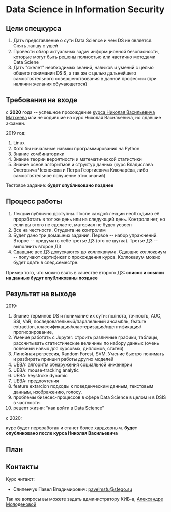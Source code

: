 # Data Science in Information Security 

## Цели спецкурса

1. Дать представление о сути Data Science и чем DS не является. Снять лапшу с ушей
1. Провести обзор актуальных задач информционной безопасности, которые могут быть решены полностью или частично методами Data Sciene
1. Дать "скелет" необходимых знаний, навыков и умений с целью общего понимания DSIS, а так же с целью дальнейшего самостоятельного совершенствования в данной профессии (при наличии желания обучающегося)

## Требования на входе

c **2020** года -- успешное прохождение [курса Николая Васильевича Матхеева](адрес://ссылки.здесь "Заголовок ссылки")
или не ходившие на курс Николая Васильевича, но сдавшие экзамен.

2019 год:

1. Linux
1. Хотя бы начальные навыки программирования на Python
1. Знание комбинаторики
1. Знание теории вероятности и математической статистики
1. Знание основ алгоритмов и структур данных (курс Владислава Олеговича Чеснокова и Петра Георгиевича Ключарёва, либо самостоятельное получение этих знаний)

Тестовое задание: **будет опубликовано позднее**

## Процесс работы

1. Лекции публично доступны. После каждой лекции необходимо её проработать в тот же день или на следующий день. Контроля нет, но если вы этого не сделаете, материал не будет усвоен
1. Все на честности. Студента не контролим
1. Будет дано три домашних задания. Первое -- набор упражнений. Второе -- придумать себе третье ДЗ (это не шутка). Третье ДЗ -- выполнить второе ДЗ
1. Сдавшие все ДЗ допускаются до коллоквиума. Сдавшие коллоквиум -- получают сертификат о прохождения курса. Коллоквиум можно будет сдать в след.семестре.

Пример того, что можно взять в качестве второго ДЗ: **список и ссылки на данные будут опубликованы позднее**

## Результат на выходе

2019: 

1. Знание терминов DS и понимание их сути: полнота, точность, AUC, SSI, VaR, 
последовательный/паралельный ансамбль, 
feature extraction,
классификация/кластеризация/идентификация/прогнозирование,
1. Умение работать c Jupyter: строить различные графики, таблицы, 
рассчитывать статистические величины по набору данных 
(очень полезный навык для курсовых, дипломов, статей)
1. Линейная регрессия, Random Forest, SVM. Умение быстро понимать и разбирать принцип работы других моделей
1. UEBA: алгоритм обнаружения социальной инженерии
1. UEBA: mouse-tracking analytic
1. UEBA: keystroke dynamic
1. UEBA: предпочтения
1. feature extarcion подходы к поведенческим данным, текстовым данным, изображению, голосу.
1. проблемы бизнсес-процессов в сфере Data Science в целом и в DSIS в частности
1. рецепт жизни: "как войти в Data Science"

с 2020:

курс будет переработан и станет более хардкорным. **будет опубликовано после курса Николая Васильевича**

## План

## Контакты

Курс читают:
* Слипенчук Павел Владимирович: pavelmstu@stego.su

Так же вопросы вы можете задать администратору КИБ-а, [Александре Молоденовой](https://t.me/solinenarany)
